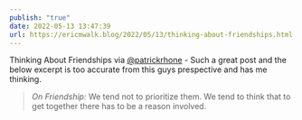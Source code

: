 ```yaml
---
publish: "true"
date: 2022-05-13 13:47:39
url: https://ericmwalk.blog/2022/05/13/thinking-about-friendships.html
---
```

Thinking About Friendships via [@patrickrhone](https://micro.blog/patrickrhone) - Such a great post and the below excerpt is too accurate from this guys prespective and has me thinking.

>*On Friendship:* We tend not to prioritize them. We tend to think that to get together there has to be a reason involved.